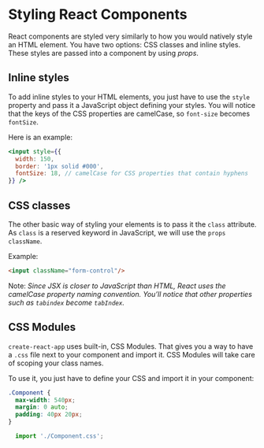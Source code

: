 # Styling React Components

React components are styled very similarly to how you would natively style an HTML element. You have two options: CSS classes and inline styles. These styles are passed into a component by using _props_.

## Inline styles

To add inline styles to your HTML elements, you just have to use the `style` property and pass it a JavaScript object defining your styles. You will notice that the keys of the CSS properties are camelCase, so `font-size` becomes `fontSize`.

Here is an example:

```jsx
<input style={{
  width: 150,
  border: '1px solid #000',
  fontSize: 18, // camelCase for CSS properties that contain hyphens
}} />
```


## CSS classes 

The other basic way of styling your elements is to pass it the `class` attribute. As `class` is a reserved keyword in JavaScript, we will use the `props` `className`.

Example:
```html
<input className="form-control"/>
```

Note: _Since JSX is closer to JavaScript than HTML, React uses the camelCase property naming convention. You’ll notice that other properties such as `tabindex` become `tabIndex`._

## CSS Modules

`create-react-app` uses built-in, CSS Modules. That gives you a way to have a `.css` file next to your component and import it. CSS Modules will take care of scoping your class names.

To use it, you just have to define your CSS and import it in your component:

```css
.Component {
  max-width: 540px;
  margin: 0 auto;
  padding: 40px 20px;
}
```

```js
  import './Component.css';
```
